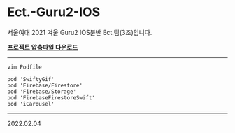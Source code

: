 # Ect.-Guru2-IOS
서울여대 2021 겨울 Guru2 IOS분반 
Ect.팀(3조)입니다.

__[프로젝트 압축파일 다운로드](https://drive.google.com/file/d/1sWNwhn49mDeNpU3ul2YdfEketAokX9mB/view?usp=sharing)__

---

```
vim Podfile
```

```
pod 'SwiftyGif'
pod 'Firebase/Firestore'
pod 'Firebase/Storage'
pod 'FirebaseFirestoreSwift'
pod 'iCarousel'
```


---
2022.02.04
